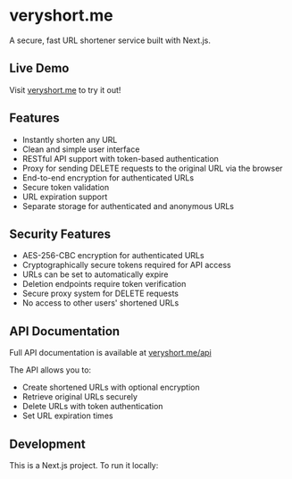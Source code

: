 # veryshort.me

A secure, fast URL shortener service built with Next.js.

## Live Demo

Visit [veryshort.me](https://veryshort.me) to try it out!

## Features

- Instantly shorten any URL
- Clean and simple user interface
- RESTful API support with token-based authentication
- Proxy for sending DELETE requests to the original URL via the browser
- End-to-end encryption for authenticated URLs
- Secure token validation
- URL expiration support
- Separate storage for authenticated and anonymous URLs

## Security Features

- AES-256-CBC encryption for authenticated URLs
- Cryptographically secure tokens required for API access
- URLs can be set to automatically expire
- Deletion endpoints require token verification
- Secure proxy system for DELETE requests
- No access to other users' shortened URLs

## API Documentation

Full API documentation is available at [veryshort.me/api](https://veryshort.me/api)

The API allows you to:

- Create shortened URLs with optional encryption
- Retrieve original URLs securely
- Delete URLs with token authentication
- Set URL expiration times

## Development

This is a Next.js project. To run it locally:
